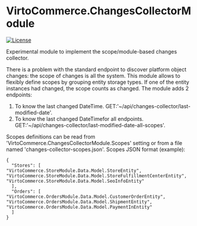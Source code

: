 # VirtoCommerce.ChangesCollectorModule
[![License](https://img.shields.io/badge/license-VC%20OSL-blue.svg)](https://virtocommerce.com/open-source-license)

Experimental module to implement the scope/module-based changes collector.

There is a problem with the standard endpoint to discover platform object changes: the scope of changes is all the system.
This module allows to flexibly define scopes by grouping entity storage types. If one of the entity instances had changed, the scope counts as changed.
The module adds 2 endpoints:
1. To know the last changed DateTime. GET:'~/api/changes-collector/last-modified-date'. 
2. To know the last changed DateTimefor all endpoints. GET:'~/api/changes-collector/last-modified-date-all-scopes'. 

Scopes definitions can be read from 'VirtoCommerce.ChangesCollectorModule.Scopes' setting or from a file named 'changes-collector-scopes.json'.
Scopes JSON format (example):
```
{
  "Stores": [
"VirtoCommerce.StoreModule.Data.Model.StoreEntity",
"VirtoCommerce.StoreModule.Data.Model.StoreFulfillmentCenterEntity",
"VirtoCommerce.StoreModule.Data.Model.SeoInfoEntity"
  ],
  "Orders": [
"VirtoCommerce.OrdersModule.Data.Model.CustomerOrderEntity",
"VirtoCommerce.OrdersModule.Data.Model.ShipmentEntity",
"VirtoCommerce.OrdersModule.Data.Model.PaymentInEntity"
  ]
}
```
